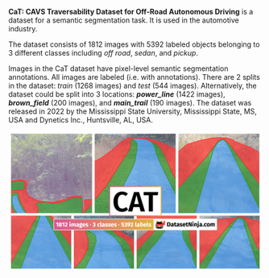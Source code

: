 **CaT: CAVS Traversability Dataset for Off-Road Autonomous Driving** is a dataset for a semantic segmentation task. It is used in the automotive industry. 

The dataset consists of 1812 images with 5392 labeled objects belonging to 3 different classes including *off road*, *sedan*, and *pickup*.

Images in the CaT dataset have pixel-level semantic segmentation annotations. All images are labeled (i.e. with annotations). There are 2 splits in the dataset: *train* (1268 images) and *test* (544 images). Alternatively, the dataset could be split into 3 locations: ***power_line*** (1422 images), ***brown_field*** (200 images), and ***main_trail*** (190 images). The dataset was released in 2022 by the Mississippi State University, Mississippi State, MS, USA and Dynetics Inc., Huntsville, AL, USA.

<img src="https://github.com/dataset-ninja/cat/raw/main/visualizations/poster.png">

